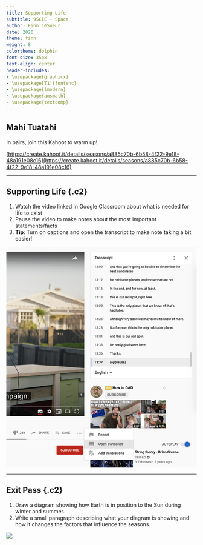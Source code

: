 ```yaml
---
title: Supporting Life
subtitle: 9SCIE - Space
author: Finn LeSueur
date: 2020
theme: finn
weight: 8
colortheme: dolphin
font-size: 35px
text-align: center
header-includes:
- \usepackage{graphicx}
- \usepackage[T1]{fontenc}
- \usepackage{lmodern}
- \usepackage{amsmath}
- \usepackage{textcomp}
---
```


## Mahi Tuatahi

In pairs, join this Kahoot to warm up!

[https://create.kahoot.it/details/seasons/a885c70b-6b58-4f22-9e18-48a191e08c16](https://create.kahoot.it/details/seasons/a885c70b-6b58-4f22-9e18-48a191e08c16)

---

## Supporting Life {.c2}

1. Watch the video linked in Google Classroom about what is needed for life to exist
2. Pause the video to make notes about the most important statements/facts
3. __Tip__: Turn on captions and open the transcript to make note taking a bit easier!

![](../assets/transcript.png)

---

## Exit Pass {.c2}

1. Draw a diagram showing how Earth is in position to the Sun during winter and summer.
2. Write a small paragraph describing what your diagram is showing and how it changes the factors that influence the seasons.

![](https://cdn.mos.cms.futurecdn.net/mS8qQBqWnMg2Pjr9x3esvj.jpg)